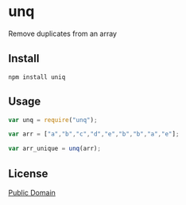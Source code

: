 # unq

Remove duplicates from an array

## Install

``` 
npm install uniq
```

## Usage

``` javascript
var unq = require("unq");

var arr = ["a","b","c","d","e","b","b","a","e"];

var arr_unique = unq(arr);
```

## License

[Public Domain](http://unlicense.org/UNLICENSE)
